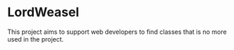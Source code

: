 # LordWeasel
This project aims to support web developers to find classes that is no more used in the project.
